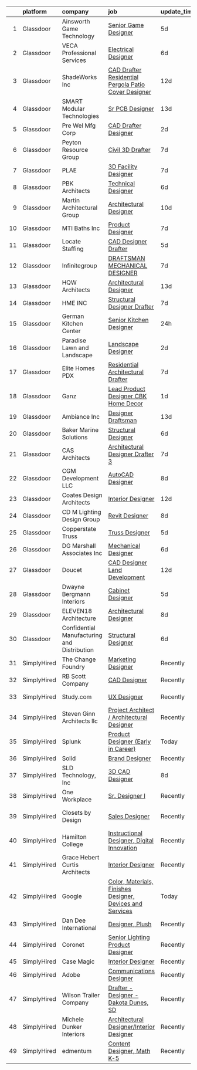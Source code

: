 

|    | platform    | company                                     | job                                                                                                                                                                                                                                                                                                                                                                                                                                                                                                                                                                                                                                                                                                                                                                                                                                                                                                                                                 | update_time   | location                   |
|---:|:------------|:--------------------------------------------|:----------------------------------------------------------------------------------------------------------------------------------------------------------------------------------------------------------------------------------------------------------------------------------------------------------------------------------------------------------------------------------------------------------------------------------------------------------------------------------------------------------------------------------------------------------------------------------------------------------------------------------------------------------------------------------------------------------------------------------------------------------------------------------------------------------------------------------------------------------------------------------------------------------------------------------------------------|:--------------|:---------------------------|
|  1 | Glassdoor   | Ainsworth Game Technology                   | [Senior Game Designer](https://www.glassdoor.com/partner/jobListing.htm?pos=107&ao=1110586&s=58&guid=0000018340001929b77b9a09b2da3a1e&src=GD_JOB_AD&t=SR&vt=w&ea=1&cs=1_03230e4e&cb=1663226092336&jobListingId=1008129978475&cpc=0AA81D6BA510F07A&jrtk=3-0-1gd0006aai15p801-1gd0006av2a6p000-ce8688049a24b367--6NYlbfkN0AhTaXticpO8D1EV9nGWUa2G9Nr_0uERllJkF2KKfHsNEis5Ab9BZaffRhGVzWfjHH28A_eg3UESAt6uFaM2lZ9rNYAbHK41CK3zjBjzlQ_7gbsXFMX6XvRYDgPvziauA19rLTzYB77yuR9L18BiVPlKihf4kKNaVOXGyC1Z1Tn0I3O2OvZiGsiP6zBPoDfmVF-bCge-NLlhJx0bYAslPccQCHwjUqNwQGV-R9XsPes_64kCeydE7RrIMTdxHa2Bvc2YDDHb0TuDDloOUyLp-6lsIQko5AlwQ-b4I6w9Ex_38DP_ksebhl3unECZG4NnZpvtyM7-hAonJ-1snZNG2Mow0axZXvTgnGYygw7PGiF012uRe7qAMPf9pO7Xt_WK-S0bxaUHmNUx4mMDd-CUjt1ROz76yzHGOs9RGaOzwtWpqyfzHEsiC3mCXhonMPFKW7lXwbW1JDZakKx--OhpI5OYw6NJXVJzHXGwVneHa1KgWwF-Ap7n07xdS1tZwvAn3eIEPnIOenWfw%3D%3D)                                                                         | 5d            | Las Vegas, NV              |
|  2 | Glassdoor   | VECA Professional Services                  | [Electrical Designer](https://www.glassdoor.com/partner/jobListing.htm?pos=115&ao=1110586&s=58&guid=0000018340001929b77b9a09b2da3a1e&src=GD_JOB_AD&t=SR&vt=w&ea=1&cs=1_f5fd4f20&cb=1663226092337&jobListingId=1008126589656&cpc=9499094F4E7F973B&jrtk=3-0-1gd0006aai15p801-1gd0006av2a6p000-e18154278f1db6bf--6NYlbfkN0CJPGC82ZccHEhPLWYRM9G1lsq7nk41kKOYKSNMG6KB-Bv0IOYhsXe5wvL1Cc2HwcYtcm0MmELBrB1yMbAncbq7uU92nmQPq1CVipqc2Uxj2ZhOWsVe2-nFaP7_BylxsvgabsTPRIOcdA_ZCdkK9i35R0UB1AYOt8qTAoWwAkPWXb5h_85S4eDIAFJthAnWk79Ok4NLMbA4l9WuFUHjiPBzXEiC1wURDRJGzdXkLvchGj3snlpRDgeosAUfQc0CDFfs0K7yD2DSxT5IBNYWlRnpRiReC7kpW5XT0SzPsEKHblEahsjNTAbzgtmOZTacTOsWDrG-vxRNhMgBI_o-Fvrp47Fqgvyo5nax1Clp3nDm-DPSVUQufr-9_eOfT9ZBU3wwUUTozZFsquXmXHCvs_2ipOAyW2hN9VYyum2BPAXFJ4i6mx63cecGQByT3W1DF1IIPnRiGSZ1j3fTE-2JLU92DftzLikLFx65vsEtHgboVx033MHkASXBE9btgNofBcLUGxbz-mrdCw_z6LN-IF-I)                                                                      | 6d            | Anacortes, WA              |
|  3 | Glassdoor   | ShadeWorks  Inc                             | [CAD Drafter   Residential Pergola   Patio Cover Designer](https://www.glassdoor.com/partner/jobListing.htm?pos=109&ao=1110586&s=58&guid=0000018340001929b77b9a09b2da3a1e&src=GD_JOB_AD&t=SR&vt=w&ea=1&cs=1_ead045a2&cb=1663226092336&jobListingId=1008114346829&cpc=6EF77A3B84E9996F&jrtk=3-0-1gd0006aai15p801-1gd0006av2a6p000-1860d0432a620d73--6NYlbfkN0CFJKPVJ2ocrDcAQikytP9LxyDnNpZ5xR7gKVSFprl26r2WVg9_kMqzCF8iN1kCYIYnpcfhJQYwF6fPICq-LYB7b6NE5uXnYyyAnfrvn4HDo9rXj1s_zkwB8JzclODcXI5GRDfHRD_mrzOHWlDnDy34RDvBe6mAq61IV1PfYJEkg7usizNkszKwxzithnlQNMjFACseUIuIJfB5yeI6HxsXyEvpmsnLppB-OTFxMR5PJmt3PTLn_vlpUQ-e7Ctc10WtfPKGSmDJ_dw8vx3-3emxhzX89JA8_T8E-7KxnmMNfWKqmDwmC5agDrYaXSeg3wdJjst8zZGqbX0roSnn5fIBO5LqYWnwRiOjHfm26Hl_APYae8OWQdXHm-hHFRVPaFqP84FNaleiOAz0dDU4JjiSwNOTdgLrziSH23v3Dnt6KGed3EoYK4JTeaYMeH8FpmnrOqf3vopHndmHBZAFsee7bZQ03Svib43GkmPZ8Cs1ns3QHj32YiGFJiEj6JEQdBtDHN1QClWfIsgdBb8abp3NmhEL8EJLUj66h4xWv4nlYUO8gKH280pJ) | 12d           | Boise, ID                  |
|  4 | Glassdoor   | SMART Modular Technologies                  | [Sr  PCB Designer](https://www.glassdoor.com/partner/jobListing.htm?pos=117&ao=1110586&s=58&guid=0000018340001929b77b9a09b2da3a1e&src=GD_JOB_AD&t=SR&vt=w&ea=1&cs=1_3fd2aa06&cb=1663226092337&jobListingId=1008111961381&cpc=A1E53952C47554AF&jrtk=3-0-1gd0006aai15p801-1gd0006av2a6p000-0efe3bb1c5a7e602--6NYlbfkN0DU0hQ68U9XysgD8xLAo8wvrLRGJ96luuL4c_FGLRiu5iiL_fUKYx4-7IUKzMKaXwUwWe0zG6N7Lo8SXMCNvCH1ik-RfwNChKb6QX-IP0QW2VTjcl_7jFet8UVQ-883jszAm5jwZ_KvlNXtm84aRmW97rXiAQtQtafDUKZXCL-A0PUraw-2MkPg21Se36Vhqa-yFeLVxv8buPMfQRGaqrPKeqPoT7X7lRBhe8V_I_UNG_Jhd_dfggJN55iyX6jngWwkIaxI4YCDF4aAEXlcy-keXgCC5R1i5sReqUp6PVN6BdBCsz_5hS2uReHp63q9t4QoP9hJQGl5zTKREDXcIBzZi2up_wQCNJ0EH6Xl8Q6YPnKU2hc3hF2HJOInNaPnH-zSD0ujNvurfdTcEQGa4cs8Up7JE1wTgkasFuvWW8fG-qCrsbHzGlQ55UufcDHBjOnEzlDBiBjDGTzLYE5ZBw0zk7UVO-UhF1i8Fu1wM9eGpPL8yV8v6fr0aa5wMzLKZ7aI3oLJA5RYGw%3D%3D)                                                                             | 13d           | Irvine, CA                 |
|  5 | Glassdoor   | Pre Wel Mfg   Corp                          | [CAD Drafter   Designer](https://www.glassdoor.com/partner/jobListing.htm?pos=104&ao=1110586&s=58&guid=0000018340001929b77b9a09b2da3a1e&src=GD_JOB_AD&t=SR&vt=w&ea=1&cs=1_5c715b03&cb=1663226092336&jobListingId=1008133479848&cpc=27DBD27427436EFA&jrtk=3-0-1gd0006aai15p801-1gd0006av2a6p000-c577bee8c3fd5943--6NYlbfkN0DqBLQZNPUdQigDZuXrIinyDLFoYEZxtKSO-x7jr0lSaz2EqCohlXLFrHP2-tcm-Wf9dauRiqY0eNEe8dHkbsCvSrAcaZAFkY5YqIYNo48imjE1BbBmjI5kTsxgygXupIUF1PTnfJ6ZZbDrAooUdUZk0umF7w3OHGDtBGdm2-P7SRDM3hXAOHMa_85FCONX42k0QurrEQZHPaNxqVW7JnS-whgW2zBNlAGf6hHpkWu0fHXYFdjNeS5fmZo_6V_cCAHSGSwvnXU6lYA8R0TZN_be81Ellsg_yRr0lCYNga1uK6Ur4fkxe7NLsq4SOEu6zF5mw_a-Ol-CkJc-9vHD-DDHLB6-vIbUljzttKNIbdtSPJIJJBhCw2bgDNiwbbupWx_EGO9Bc-bLx-YcgjRx6CyCweOav3Pj5JtW8prN2hkw75UWX1d3JRXobdF4cevOKnjNsu8rgsklqZkv6AoHPZzRzjpFc7xOIyyHXDvoULdndX2cZNKMPlBw1gOQcYzZRIPl4ukFTfLMYg%3D%3D)                                                                       | 2d            | Omaha, NE                  |
|  6 | Glassdoor   | Peyton Resource Group                       | [Civil 3D Drafter](https://www.glassdoor.com/partner/jobListing.htm?pos=130&ao=1110586&s=58&guid=0000018340001929b77b9a09b2da3a1e&src=GD_JOB_AD&t=SR&vt=w&ea=1&cs=1_c010b2ac&cb=1663226092338&jobListingId=1008123664223&cpc=DACC69BB79D5C7D6&jrtk=3-0-1gd0006aai15p801-1gd0006av2a6p000-335f6a7f62c0b35f--6NYlbfkN0Bo4KbSnSh4eta67PbB6JpF5pmBbCOKLAD9CVGGo2a-gu4MP5iKHFTd1I0RLG-WsJG1n_ILZmiCvz9-bjKiSa8q73N8bWeZ-l3Wl660FkZN-fKbo8b1yxALrOmpwc2crTR7xSeaQTzrdTdsuFENxahO8No42WeobKV129jIluDUb8ZmyllDLfNa9dJ-MtLKvD1U5uNP8oAaF8qnlBVoJ2q-pKI9t3jzelXQKEqElHKewQpVt7FwXlYP47-Gq6jTzqhuMDU_9iDP466ocrxCJoJYmIySYq58_Qifjado6H3TLB0omNh-UPZxK9LpnZhoujmncGEWGWSUlz_IegCmoZj3FdjK_RFgu0lRohQXtrJq5RmiEiYxsL7uX3YNRMot6BIA1l6PY53fxhHEHVpLIQPkSZ0q90inCwJSC5QaYYVmG_39YoYH7hV1uuzesYg2me6TJkH99eV7utqw3c9B297B3CAVnsAN1gEQCsy2f7OXLL7UM-JjTYxX8kFpMThCWL1j387E6RzFwQ%3D%3D)                                                                             | 7d            | Austin, TX                 |
|  7 | Glassdoor   | PLAE                                        | [3D Facility Designer](https://www.glassdoor.com/partner/jobListing.htm?pos=101&ao=1110586&s=58&guid=0000018340001929b77b9a09b2da3a1e&src=GD_JOB_AD&t=SR&vt=w&ea=1&cs=1_80b26d67&cb=1663226092335&jobListingId=1008123648345&cpc=10C7E726C7801768&jrtk=3-0-1gd0006aai15p801-1gd0006av2a6p000-87a94d884dd7a5bc--6NYlbfkN0DLWr0FuvwmpNY589ecXM0wpB-l41nBtAe9mv-PvJGiqcPB4azgtjIEBFafT6T0EvabKoboTkcB_P2LGfd4uuiKde5dWb8G5OGV3j5uSO410qC7Wx_5-srVbuZR3pqwPF_Bj47xIXwYAcoSnNHAZ49EIlX6RmRySbV6l9baNq4ITq2ARFi1S8gdzrdWna6oZZ04Chfzy6kp0RA-inByrgg1e9puo69Y7gHenTBJM3xZXUZgQnsw6bgHTkUoaBYIINY9S4lj1n0Ld-VnrjzBbJJ5AycQzomxyXu4Eyy-JmZrSeG13spOrVtaSj0M5T0qYYye3zisVbJau8_8lT8aym9vINDjtnreriv8cw8sicuRj1GsWRnP7xR3gCNWGRyQuFhThdDLGVQJsJATMQi-SSas58_vCc4YGTp3HzrV7i-y0xBt-WCkEeQKSPwT2aFkL-X0zBzDciwXn17WbgmZrtaZVFq7YxeDWL7OYH4qiWopBzkbMzk-xOBwvW-oofpDSDG1gK6SGtQlmg%3D%3D)                                                                         | 7d            | Canton, GA                 |
|  8 | Glassdoor   | PBK Architects                              | [Technical Designer](https://www.glassdoor.com/partner/jobListing.htm?pos=110&ao=1110586&s=58&guid=0000018340001929b77b9a09b2da3a1e&src=GD_JOB_AD&t=SR&vt=w&cs=1_97633268&cb=1663226092336&jobListingId=1008127107602&cpc=A01C6279D92D7ADF&jrtk=3-0-1gd0006aai15p801-1gd0006av2a6p000-d43535a1f59fab9b--6NYlbfkN0DoN2eq5BzKfoDMMf8HsCdDjgZQrWdmGJwZKUOuVLdJv1nvfNZMz9Pk-0uOuWNrfrr1vR1_6u5A-ebipbE7jdK8aKD9ZUC9WJVH9O_JaH1pPEs9DL95Vb1tjDOOZdeWAaoFXtonGS9-ISRPLo5SRjc07vG-IqybKSpSkMWqUMAWTzxBO81lmVexmPzgXX1lLRLMDJoUQuQkhCIdW0L2XIoRV48TkG-8vS7pGOw0qDiLcrqF1nQL8LWd2Zdu6lewIOy5QeyYpIDQBgriB0CywIuoyKpfkpDV3v3bhRNJJeVsmQbMjrk-0svjIu-2m-8DHv7DQJ1E8hvhrlhdIIb9r1V8z4xXN9c9ELGQcyziQkPvdQe6r4cvTpPXq6UyGYSVZbPZRDJR-jV5VTW2s14qdYHpbfQS_ot_AVaKrzMh9vnjC1lO7xz_xdCs-fOWQTdeV9TaGxOsfsBbqIX5Pr9rwLPwGQmCLRz_NIv7NELfn7qjdg%3D%3D)                                                                                                                | 6d            | Houston, TX                |
|  9 | Glassdoor   | Martin Architectural Group                  | [Architectural Designer](https://www.glassdoor.com/partner/jobListing.htm?pos=105&ao=1110586&s=58&guid=0000018340001929b77b9a09b2da3a1e&src=GD_JOB_AD&t=SR&vt=w&ea=1&cs=1_a15db616&cb=1663226092336&jobListingId=1008116340668&cpc=FEF0E392852DDC37&jrtk=3-0-1gd0006aai15p801-1gd0006av2a6p000-9c843fa012b9a00c--6NYlbfkN0CLMwMxZyKxUbhDMwXPXWPdxnMGt4DJYfU1ZTRtM1ze33njfRPD-hkTJpNgOTQHabaEFHf78woHgvzLjHi7N3G13lOs0zvjTVBd30JtEGY5VeBd-NxhZNmfdzeA9J12SohG-IKuwdwggTJNrnJX3rYramK39LfG-r0tlAcedqsdIHMmz1DIfHhI9yNUbGWVY8ZWorkhoD7CNMOxCkqvTIR7Tm-8LrKvsk1N3zdu6-k-mxznJ57glRcwQrWT4hh_YcPn-GigonSnryTpZq5slbAiDomxvj6BtGhY7RPnBokD47kPwsSDQpWi3n4CZ9b4oLWGbrDljc11eth6Gt9YwkCPSl6nQjcfwnXHDCw0k9D6mV2Mzz-DR-cSFmQJLB_lDcpbHdFl9KbUBkVN4G8gG9-79GIXhSKakGLjQkE1v7Jpw1HnwfYdWFuaTrFwNHrxa_S29DmtJd-ROi2WgcbGB_4CNnLQVk860ZM4aWzeZCBuychkCZYT7TAvLqVVkQSpKqxlwPJRMe8XXkH7bXr0aQG0)                                                                   | 10d           | Baltimore, MD              |
| 10 | Glassdoor   | MTI Baths  Inc                              | [Product Designer](https://www.glassdoor.com/partner/jobListing.htm?pos=118&ao=1110586&s=58&guid=0000018340001929b77b9a09b2da3a1e&src=GD_JOB_AD&t=SR&vt=w&ea=1&cs=1_316a7aa2&cb=1663226092337&jobListingId=1008123493897&cpc=DC33A36C1EF058AA&jrtk=3-0-1gd0006aai15p801-1gd0006av2a6p000-1d6a53f7ee273d5e--6NYlbfkN0CdcVd3SDA1nO7RkKTAACmPV4xEt72Vls8LI2dqcgyOeGZcvvy7uzBITl2Db3zjI_IlTTMxOh892dyMbxEb17jFaTUBIvCNTimyFJN1cz7k80ZyoVGBElu98B4gmu6DslEs50pP4_i9agCk8gQgulwWcOwB69f04S9wQXlB13ezUP0LW4vn59mGlyX89sJjZcErvCPx9itY3qqjQBl7MzMNOFDD4fnniDS2bYtNCUQBAMgVx-CE6P5rnedQc35KQDN1Uu976qVrzKWPkT3guyoC6XOZIn1bWHQDl_7dGUJ3iFgaZWr8ouhfVk-4wrew84DJRSjdWUbMESB2gwQb5Tn7PgoNEk6zuBCSDp4XzxN30-NcH9LSwn97MCxePSqAlP-s3UwCcW1PmcVmg_InRPgAwU3jjPFWjJE1oCE2bVKCyzLAsJK1qwfHlhwp9QaaEqi0fv9wlM5k5XMCIp0OKiyiI8iFbMwM5BlZBjSbMeg-T5jF3cmxx2nJ7QGoy0s7PoRbtk3bh3YbqjCkXPHMKS3Q)                                                                         | 7d            | Lawrenceville, GA          |
| 11 | Glassdoor   | Locate Staffing                             | [CAD Designer Drafter](https://www.glassdoor.com/partner/jobListing.htm?pos=114&ao=1110586&s=58&guid=0000018340001929b77b9a09b2da3a1e&src=GD_JOB_AD&t=SR&vt=w&ea=1&cs=1_358afb00&cb=1663226092337&jobListingId=1008129143089&cpc=6EDA7CBFBA0CD841&jrtk=3-0-1gd0006aai15p801-1gd0006av2a6p000-f511c56ac88bffbd--6NYlbfkN0C7InjtiqguTfAg3fxmwZx1CzU9_DjbEnKT-N6hhU1d2FSnGTXjU7Xa5mc8Qw_N4ACjW0ry5UragT545r1D03gM34Iqoe2F9UI0JyEG48aUsIA6ZflZEyKVzWKdLkPAzr73Fvbg45ZnPsn8VlYjavotXDbB3bAX4PA12o9d0ZJGmKp6PDd1PF-fKnOi6YK7Q9IGF6lB0LN-539OSfHvmAnK3xTsKNh1PQ_LDRsqdgcbE5Vnv2HZ9J46eaFFLEiIMvszK5yaJuKxRsWt8oklOCmKaD6xzzd4Pb7XLad1eicmEmMGdgvD0s_fAKASAWmQAIU2pJCTJIMFlxfEIOLu8LdqSAa88foaLrnOhqzHv7YimHxqdrjS0S7_v_Wr7828Q38FAJVzyVOIlaBX3qcOUK4vmx9aDk0tK4n36tp7-0qfkJwMTu5t8pfRBchuN50O0q4OdCCijOT8tQQ8mASNnTUu931a5iuKXmlXmzb-Xny-4X7BrvYDHBMx9I_MdsA6y_5Y1obcXYgnnw%3D%3D)                                                                         | 5d            | Oshkosh, WI                |
| 12 | Glassdoor   | Infinitegroup                               | [DRAFTSMAN MECHANICAL DESIGNER](https://www.glassdoor.com/partner/jobListing.htm?pos=120&ao=1110586&s=58&guid=0000018340001929b77b9a09b2da3a1e&src=GD_JOB_AD&t=SR&vt=w&ea=1&cs=1_fd5d9837&cb=1663226092337&jobListingId=1008123560049&cpc=DC33A36C1EF058AA&jrtk=3-0-1gd0006aai15p801-1gd0006av2a6p000-6d9795e7e4d21c4c--6NYlbfkN0BKgzQyzTF1Q9mOsR1amaS-juVGLjHt5Cdom-gEF9y-xf5pWHmxrPs50LoCqGABqoYUuUvVI_thUJU9DxgKjnS8wLqmpCeSk_gfPWL_XW5YnAPjfj-N1UdRkNLmblr1qzi_UisnKX4_OiUnVfbwKjelroSBsHyfEafL5VbFZq1SGU6wl03lOJJFhZWPT-ImKR-UxtEv6sy5-Ofjgy8cGXdbgmSHxThJFF2x8rcBPcmYn43YcPoW42DT6GpvRmF1JAXpzuDji6spFV5o2zzrDzKGpDF6duCz1xjVf2v3p508j0zG1opS1JrbT_tZ-K9l5nj24EcAWP9DKj-iMU6ajBdoY1zgUxiAWreH0WeVffVlCTblFoIOHxgMBqF4O0RyBJg7czMuSXu1VCsyTwU8ajwYVdQLdcXLe1NYdh8zF9G2mhLHRz5rLuuQa1fj1ef7H8tX209a8MqnIaX2TNSUzBGfzXdWZEveOunn3Rz3I5H9GzCGjxBGKvYyZ6WSYkg4j8GGk4Zoby6tdy-IYa3OFFSl)                                                            | 7d            | Quakertown, PA             |
| 13 | Glassdoor   | HQW Architects                              | [Architectural Designer](https://www.glassdoor.com/partner/jobListing.htm?pos=123&ao=1110586&s=58&guid=0000018340001929b77b9a09b2da3a1e&src=GD_JOB_AD&t=SR&vt=w&ea=1&cs=1_38505032&cb=1663226092338&jobListingId=1008111310387&cpc=C8DA9B4467A3FF0B&jrtk=3-0-1gd0006aai15p801-1gd0006av2a6p000-40f1ddc4dcfb1b2a--6NYlbfkN0APToHrk7ILONyRglvlT3LJMO76dZGJsKlG8WQjsY8CqzJJDeCOMXQiajI6s8XmlztNGBpOUzZZ_K7UK9q7PVhK-C221Gkkawim4XqDV34uVD8vibJkcAjNQKkx4DZvwEU9rA1EPnyPBdTmT252LflkP5NHHPPXfunOOTvGCEIVnLzcHsWYmXPz4xnDIVIVepgatT2gNfu_osIdaNeo6vInqsEHYfkc7aan-YS0cyaRanLsJN84KAdLqWrZLj2r-UL0VG2VlMrkRiLGw3HB9FMeuq3H9rKlEPxbvLtqloJxR8naMn86131D1yU4kYHy4DP8neEAwjJqa_KKvsod9_y2pqkyirXNroLWoBPALN5m-BN6PgwIoXRYdTXw9juUqBcWTnXsQeAkUykwFch91VxWeIZ0aBrk5lFt4pdxlD19XPDCcodfTlHC_lXDGHbqpgf3wwhR54SeTY2vpYzzOnFHwXaiB-zM9Wz3mCi80P01z3xv7SaT1HkFuhTYru7Ie8NHyYPKYC12eQ%3D%3D)                                                                       | 13d           | Sparta, NJ                 |
| 14 | Glassdoor   | HME  INC                                    | [Structural Designer Drafter](https://www.glassdoor.com/partner/jobListing.htm?pos=112&ao=1110586&s=58&guid=0000018340001929b77b9a09b2da3a1e&src=GD_JOB_AD&t=SR&vt=w&ea=1&cs=1_fb53feae&cb=1663226092337&jobListingId=1008123119816&cpc=CFA39641A7A04FFE&jrtk=3-0-1gd0006aai15p801-1gd0006av2a6p000-6c9cc15259b99b15--6NYlbfkN0BBGG9LMNqL16EzDx9S3nKk4b6IwprgSJginr0DZD_oW_fGju1lNZoRtF2rxz9Jz03qgjYiOB3AHAFPTKR0HGr2CBSgAWfe9z05IZ72Aps5-rT2artlI-TUo1JDOStPTCPOxfotXYiq0Xx0cjr8qh9roADt3K2EbeI241JvoxsSczDKJMIh2EgOGR9NQLd8YclwAhOeWP26KpX0MpMl4dKpi2YKYyv35IaPVqB5t9sBBCKa7alU6Gwzl__ks6L0CK_uFkweTeg9QgAFFNtX2XGGzRzv0mZjG4vJXUmn5CNNbo1Vy-IeaWgKV6bmAig3565jg3wjwWkh7MDwyt3jeylJ7ph1AR44bPm5rlmvlkxtOaiC0XGfFjNuzaKRggL6l-JtXSySeHoS7b-Ga4yggBkxp7bsEhPRVmlc94qnMtXoAjqk5Qka4WonxBvzZNt-CRoQFROp4oLLrNJiRAXDCnVwGPpIHmrbRbYSzd-b-aXww62Jm4WI-9lCZfCRnQzRHLaZ5fdG0P262Ut0neyAbc0-)                                                              | 7d            | Kansas City, MO            |
| 15 | Glassdoor   | German Kitchen Center                       | [Senior Kitchen Designer](https://www.glassdoor.com/partner/jobListing.htm?pos=122&ao=1110586&s=58&guid=0000018340001929b77b9a09b2da3a1e&src=GD_JOB_AD&t=SR&vt=w&ea=1&cs=1_38e745ac&cb=1663226092338&jobListingId=1008139619847&cpc=29227D1F08970599&jrtk=3-0-1gd0006aai15p801-1gd0006av2a6p000-81052bb6cdf467a3--6NYlbfkN0BD2xKM2ut8POQs4yV_Gfc9r57kJqNM2byQIyWWECZUT8z9iBsMFvkDmvkGTEA9gqdbTgTLvdAkRtQxCRZ0NvRQum-XZJQ1jPQ-cWXAIcuYvGahtRPnGW7cLDl3cvvz6y37zlyG1jbDDFVr7K7fmC-Z2oUQTBAzJFQ3KdPARVkqDd69QQZvMFKA8sJqjNFITK4pMxxBEmA7B3PBi4ES44GIdQIAjnRe0aExDyApLN5qIfTJgoDMgo7vLfIGklBVck-fYh9IA8uW85U2ffx1lcfDatuS3Wb1LaNiGb10oDFyjBSRsHurNSDXuumXVwOvn5DI1GAArx_mjmoFug-7MBd7S4n5sQYX-48bcBLNkLx2sRQWS_RN82TRUKgH2ropTpYycoYsdquxs0nPo2ZyfmaeT05LFHk68BpXDJQ1d4arw2KX8fzsUCnJJUZRZ2lykDKJvuY3aCFsWvCSisvygGH2fx46H5UfdIg8wZvTJ7avby_6E3I-MeR5xBm98WxgD81adlREkUJ1X_w4RYHUNM_G)                                                                  | 24h           | Seattle, WA                |
| 16 | Glassdoor   | Paradise Lawn and Landscape                 | [Landscape Designer](https://www.glassdoor.com/partner/jobListing.htm?pos=119&ao=1110586&s=58&guid=0000018340001929b77b9a09b2da3a1e&src=GD_JOB_AD&t=SR&vt=w&ea=1&cs=1_d279fa84&cb=1663226092337&jobListingId=1008133891797&cpc=6BB15D09F0D6212B&jrtk=3-0-1gd0006aai15p801-1gd0006av2a6p000-6f131cee4adeb9e2--6NYlbfkN0DeyJ4CP5CzwT7broxeUwKBt3co1QwKwWitRQqJu2WRZ7VTCBHWaFrMKtR_Gsp7veGyeRkNqiGqjxsLd80UNX176ruLe6Jm2RAIJECwX-WOaQXWDcVLqIWlBKqlZux9JOXoFZHF-0qYg7Zgsy04LTZ-Unp4dnxpNibsrHGG7ZRhDvLcIpGF3tTEJSG4ZFiio8dh7ubjAcRbCiWTv6ih_rA1MRIBDdYKZAsGt0FNWm5959DBgyyN7LOx0KSndgy_Ixm_jJiWqyAp5D94NUd5BpJskK6UAoWBZzsUZJe0XqBAt_PgueWPcH9Iby8Hdiq5A9sG2IAkWvBixt2uMsJbq6hWSLZrFBKS-aaZTHO-aORs48AJEhCObEqeU-c3DW7CKX4dVF3e6qthKr-6X1UlMlDQw1tM0x8c53KSdX53HLqOWBK5DBH42jId1nDLKP0NQBDa_0nFfLROLwFAc9fntwYsMjgmYjZWuvEoksZVXrF0oDmWCBiSSsDruQQnyfXn83uv4mC8fZRe2TllEEqPLInF)                                                                       | 2d            | Wilmington, NC             |
| 17 | Glassdoor   | Elite Homes PDX                             | [Residential Architectural Drafter](https://www.glassdoor.com/partner/jobListing.htm?pos=128&ao=1110586&s=58&guid=0000018340001929b77b9a09b2da3a1e&src=GD_JOB_AD&t=SR&vt=w&ea=1&cs=1_540226fa&cb=1663226092338&jobListingId=1008123392800&cpc=A9D62FF4D9373246&jrtk=3-0-1gd0006aai15p801-1gd0006av2a6p000-d594135329c20575--6NYlbfkN0BXk4sacbThpmT999OdP7YwFsWk8FIyDL0JUYDTfAzVuE1fBBswXrZ_pfATzX68DbZqyZ75dr7Va4YuAuQqwgGoXyKuFEEPAUeJyLEpyBbugdd7MLoB-PbUY5Mo1n5IJg-OcG35RM1FsPeJX_e6O2ibuECj7e03FgqVvwzQM5TKaLePJpf86C3ZP0TY5l_lgPDZLIQ3QkQY3L-DyoKayLb6EaCOeUC1zHqKaDm8_qU1WFTiu6rQbUCQ4RlafZxERhDOoDcijeJCSqtZsjwWNg3DRx0swdm7ZgWKdk3du7HIXylkC2chpVwIHWvr-dpECxi8_bhEMFffP3zXrmdB8dap3K2LCJICUSS1NqJlVi12vzK_m3CWLEKTuct9kYJdBdVPfg4KLdCuKRsF3juQ4sW6x9NSiOKUPnqWXX6C1asp_Er81LmbOzBN_dhjxxrviWtCI09nBRxWq8CiBnInUxjBVX9G417agyRmfw714s4Upz5KSJ33zwET5ounVkg4DfrBk0q00rZg3VtKQUDgM7Pv10h3cThCKIs%3D)                                          | 7d            | Lake Oswego, OR            |
| 18 | Glassdoor   | Ganz                                        | [Lead Product Designer   CBK Home Decor](https://www.glassdoor.com/partner/jobListing.htm?pos=129&ao=1110586&s=58&guid=0000018340001929b77b9a09b2da3a1e&src=GD_JOB_AD&t=SR&vt=w&ea=1&cs=1_30be255e&cb=1663226092338&jobListingId=1008137260930&cpc=01A6D5196E04CE23&jrtk=3-0-1gd0006aai15p801-1gd0006av2a6p000-9db1b7488f90c383--6NYlbfkN0CvahHJL5dpwIe5nlYo2UZJB8CTXAEl9vJAxrd3EfdRQbHmtT7BfIW-1MO86d81eZJjtrs0MLT13Gb_AxzvwIIQr1vQ5nTdV6WeyQCs55zf_l8I_bATY1yTyn2cqezVc_gywzTjvP0GI2esSvHJ9I_qCs5GfDEr9f8uYLOYfjGO6KRzcluoFeuh0kEx3cjPbAdgejgCPJZd0kSJe8FbYOl39NYzcqM50xy35xTQAeVPGBI4r3bT12ImIHma6BMDUa2kB2vsUPbXLp9V1AnSghPH9rvY9_OZvEVBd3vcYIQRD3vKS-I99J5i8HU36GPtUBu9rCy6qPbHH4SDNeDQll5NNUVn-QmewmUN0OfXUis03GBD-9y3akhFzutqiYTk2WcCplHOoeb2DolKm_8k5TdIwjx8QDARFfMJRPwfIVGECYphYHcw1V0diOAGwjTPFVo48UbRleJ6o1JX-HlCsnB_52g9z0TGKGuySyL3iXjVK5SySsywGyK6W61gIxg-Wv2rbOvhzFtxQWU77BJIEkVA)                                                   | 1d            | Cannon Falls, MN           |
| 19 | Glassdoor   | Ambiance Inc                                | [Designer Draftsman](https://www.glassdoor.com/partner/jobListing.htm?pos=108&ao=1110586&s=58&guid=0000018340001929b77b9a09b2da3a1e&src=GD_JOB_AD&t=SR&vt=w&ea=1&cs=1_b3f026ec&cb=1663226092336&jobListingId=1008111401853&cpc=BEE016E6EB7247FA&jrtk=3-0-1gd0006aai15p801-1gd0006av2a6p000-302c9d31d07763a1--6NYlbfkN0D788tVLZnHYB2JKTLmCXo4PydfvtZKcdbYx6lxKaz3ItHoPq3a-80Q2ew36x2ZnkSij_Tq-inw-dJuOl8wVbVq0lgxwBfZIytK9ayDlLcjq2p7H7e3dh4rxJVLImn_aquQ9M15dUNlJbq0YLMpkaToOAIexcbx67fCQslxmNuxOcVGwDvMHyTE3MZfiUhKdUECUctmXPmHvjd0D-Fl591cMwtmHqsKwEaMWJ2pvkdzmNBtnRIFhDs5ySjejKf8cLFiMgqCxOSdj7hKwS-JJxqw6WYwKUxnlUhNbijAg334DNC28nie-C_qaybxPCJIF2eUleARLKkA_RXWxy3-abKprA_l6vdcBLLRW-2lFGK-OZ3rqTDcfyGZOuNQbwS2gdlbWGZ-eq_cn2-NsmYj4BoYiOOu6vqoLr0O0bJn-lq7VG-4WYdKttqtoD_UVo4tRGaPDwp5cQpK3AIWupU8sRFKzjZCPgLCULjO19Gq4Q0X5YXt8OESxyEj6QF6lhrEk-ExZiSxBWld5Q%3D%3D)                                                                           | 13d           | Bozeman, MT                |
| 20 | Glassdoor   | Baker Marine Solutions                      | [Structural Designer](https://www.glassdoor.com/partner/jobListing.htm?pos=111&ao=1110586&s=58&guid=0000018340001929b77b9a09b2da3a1e&src=GD_JOB_AD&t=SR&vt=w&ea=1&cs=1_b4aef050&cb=1663226092337&jobListingId=1008126398953&cpc=1857627F2883B1A5&jrtk=3-0-1gd0006aai15p801-1gd0006av2a6p000-b09e41e9aae13f76--6NYlbfkN0BYQs8UpCNRHiHxFjTsnTsWKVft26quIpW9YIT5cfcs8kdLdy8xgLo2gnMufkB9nNihIzZt45m9P6ZZaKAv6fPUYm66-r_QPpejVgdP-kRo1c5ym3KZEc6QIovlKFoX1_c0C4XESUrBfhhL6xlb5ucXjyR2egoQsh1xaWBiUq2hasHhiATYIvFYfKSjTTdB_43X241G39g4cH3c8Ba5YZAuOOha-vO8354LfbxFpX8k4ANi0d0yNc8IjjAMCh75mcergDV7N_Tpq01j9ISXB7ps3Ju6ie-9p7GygKOt3RKd0bpPGsg072oEJcyJwvSSFCBSAjurkg3g2dyKXOAmAss7bjmaozFVNKBXQBeFN1AxcEfesDrWL4x2KgwLxc7-A-g5PyN_zdztX-9SY6wN_8XeqsAbBK0W9S8Chn9J5wh3uxb_SiwAnNtyWoQcy5wWvSmdFinibUq4BTz9lD1OUPYb3_G0qNRPrZLVGW2RvdQkHDGWJHD7n8lJF1g_OgdEiBGC8u1AsUPnCg%3D%3D)                                                                          | 6d            | Covington, LA              |
| 21 | Glassdoor   | CAS Architects                              | [Architectural Designer Drafter 3](https://www.glassdoor.com/partner/jobListing.htm?pos=124&ao=1110586&s=58&guid=0000018340001929b77b9a09b2da3a1e&src=GD_JOB_AD&t=SR&vt=w&ea=1&cs=1_7423107b&cb=1663226092338&jobListingId=1008124257197&cpc=621637BC199AA609&jrtk=3-0-1gd0006aai15p801-1gd0006av2a6p000-d70e0431e39adf92--6NYlbfkN0CO3DEfAY9A68AIVwcxeRGvQUfeLcLgbZIyCfLEHxv2SQ-qyNDQbjO6oMDl5HKnwF6YYrDcZn4w53_95nI0si7HsnH-Gq0gg1YAge9IKc0LrDIMngNRunpzCeFc1yH0CTvIt4ierxytT_WL6ZnxwWXWFygepXqzeCBvu9laFxPjZ5lppTOZv0jysaCeXR8lKrB4LUkaOK9Vxx4YLFvceljCnXB08CWFehcwx0bWucy8PzErXZSPzDOE-sBstQe_O45DzS96jhg0pd-6FxOyxi00rmB1B_1S-YU_t5KgriDYQLEMVuJhE7x7Sp1_pvfLKEMhJTsJ3MD_EQoyHTkhAU5rpBCLefNDrFSi6FoQj-fGV8B9De2A52d9hEizZ_87eszmYQaUfY0BZgESlONHjqt5lLQ3jq29mkuJkfRhf9Nu6BsUH47BmVW2td4WqoCQhfvmz4ejA5fApTDC-XKBqrAkhY4LYjApwXdy44eoPxbgfrib87I4rQQtoWpqj6gHUQVGC9psnwcsgPQrsqVcFEll)                                                         | 7d            | Mountain View, CA          |
| 22 | Glassdoor   | CGM Development  LLC                        | [AutoCAD Designer](https://www.glassdoor.com/partner/jobListing.htm?pos=121&ao=1110586&s=58&guid=0000018340001929b77b9a09b2da3a1e&src=GD_JOB_AD&t=SR&vt=w&ea=1&cs=1_a5312923&cb=1663226092338&jobListingId=1008121304116&cpc=46D02D9FC3E5D9C6&jrtk=3-0-1gd0006aai15p801-1gd0006av2a6p000-03be66f9c1c43948--6NYlbfkN0D5EoDI19pzLD_ZoAvoqM1-O9qeTV9KvYbDAr1-bMzVcUrRYlcR_7EvM1rjirvi2y_siAzx21CWBceg2IcXHYIRf_e1_qsmackr7d4Y9k1vuuDMjjwUQwHiFZioSLHaZMnxpZ6viLQWjiqcvlrQlE1urO3oYgPvkq7Zov0LSGOHiyrjTSzEwIYb1ZPDPeBQhoG5Sr5lYoNpQDf0YpBss-VWs46LuraKggzL6JVxE4drmxib_lplqR9Be1Lj4sRYt_JI0LZPPSvY9P9epN41nZpA0F_5imYbJWj4PTEByFSU2WmtRxjmj2Wx1IMsh3uXg9e-3qwBmpNv05rSKqmPZQOEDpPYg1ZCi__ioyUhDkSFuSdcMD1yDEa7DL-vga_rSLC24gqf2f_5Jq25pUYCWOCx-AaqqTKdxafWEE02k7czKTNv2-S6G-MJ3X5786qKAsiw70WQ-l__SIE4YBtuHve2SkLrz6O_i172DS3lHu2rUZGwMjR8qIHYfZucvtzXkRs%3D)                                                                                           | 8d            | Irvine, CA                 |
| 23 | Glassdoor   | Coates Design Architects                    | [Interior Designer](https://www.glassdoor.com/partner/jobListing.htm?pos=126&ao=1110586&s=58&guid=0000018340001929b77b9a09b2da3a1e&src=GD_JOB_AD&t=SR&vt=w&ea=1&cs=1_22e09b0a&cb=1663226092338&jobListingId=1008114411353&cpc=B5F47E75FE7E2B35&jrtk=3-0-1gd0006aai15p801-1gd0006av2a6p000-b5052bad2b837db2--6NYlbfkN0BBGG9LMNqL16EzDx9S3nKk4b6IwprgSJginr0DZD_oW_fGju1lNZoRQnKbqrbI9xMUrTy6DPOPY5Qp3Dv37NyQnzJMVDmy3WOrAe5bFcEG9BpBI0Hs0IZrLoN3b6zM6iEJ5q39xfzffRetW9A4ptBYAtQ5Uy1wEb0BHIpOUPasAT1whY4MsW8ApEca-Gx8QAUCm7sC347ICJYNSkOLhHaf0FTr4l3P5NmuA_tfQw0HDNWB4_SqF0dC6EskdjH99HiVADs0wONvikwSuJF45h_QaImohj0jyirLub8HS6MJ4N8XXoaC7FuS2TdG6PZqh3-RxhhIoxxwTJ0S8_CRP20paV9TDqE6AHdEVxYgTF6cgQhyx_ytEiB6usSKu4ilF4wbq-V-dW2qUUuQUJrbwdZzzoq_z99ogHzMu-lMbeb1q_nJcrQSh251nAf09ju-hhSdE0W7IFHaRmoLfzh8knXtkhJcS-4x7W19LOnPVxMEr1K9CA9qRBG6nVfma-k31IkeCGNrCqh5hg%3D%3D)                                                                            | 12d           | Bainbridge Island, WA      |
| 24 | Glassdoor   | CD M Lighting Design Group                  | [Revit Designer](https://www.glassdoor.com/partner/jobListing.htm?pos=125&ao=1110586&s=58&guid=0000018340001929b77b9a09b2da3a1e&src=GD_JOB_AD&t=SR&vt=w&ea=1&cs=1_1f70437f&cb=1663226092338&jobListingId=1008121833679&cpc=9395540B6D99D707&jrtk=3-0-1gd0006aai15p801-1gd0006av2a6p000-9a1c5dc8845590a9--6NYlbfkN0CT_GLsmqh-_GBn9ea3ySD5n3VFkUJykgnS5rXxViwBG1d2MRAHsSWynGr23Do_SzPXKj7HtTQ_Kc46J_HGq1asDbDIGgHPbbphisJQky9aEJEkctnGrPu6TSj_M1J19yCHwOVpNOPKLHl9eASFkTmEbyoz-PD3E2evXD7C9ybSn4iRV9xdI3IMOsVS93pbLyXKu7GDxqXGC2DU-1sIe9R88egd3Hz-26_96G2PB2ZFZ9l0psgA34AUdHjruL5ZUBkoxr1z_srf5lbhpQcGD8ouD6m9x1rmlTq74A737BTLFgLsSpfwuJjg-ktIWCLrp0kAe6eBocJbYg155Zh2OlexQrjbcokxUE8b5gRnVCQC4YPrUb7jhU5I20VR18fKEplseuX1hBWMyZ-pl7SQTpWlSW89v5-4RhJQMXleLkVjDYEyJE7Z3RZhSxhpn5Y0VbgP0NsJiHW3bV2Tu9vikeahRIFfdNPyuwCa_o_37tu59kEGe3xxSI7MT5czeJZyt9E%3D)                                                                                             | 8d            | Atlanta, GA                |
| 25 | Glassdoor   | Copperstate Truss                           | [Truss Designer](https://www.glassdoor.com/partner/jobListing.htm?pos=103&ao=1110586&s=58&guid=0000018340001929b77b9a09b2da3a1e&src=GD_JOB_AD&t=SR&vt=w&ea=1&cs=1_506c3ae9&cb=1663226092336&jobListingId=1008129146145&cpc=0601BB64452E4AD7&jrtk=3-0-1gd0006aai15p801-1gd0006av2a6p000-3d183f7867e2b672--6NYlbfkN0C2SVAOpOeIWQkPp9EeCSLxTLheLRty2uanDx8E9nXZ3uUHHMNExd-X8FirXTFCqdmROMcowHdRTaZBWy2osWAkcdOEzuG1qHTru3po9rYoQkT-x1dH6sPNGT4JkE67CkwahKzT_etgK5gTMRNMQvRXqEmxej9rViVppOO07cZeQHkobcjkItnQ2wjJSMZdQlgFPwbxELYZR5PBadDkjwLG0aje7r86hieTJWl-o2i-mtc9TpyQ1FJeAUDkjRnnveWWeekie3Ani-kr1O2e-hRsh7-ChSBJ3Ul-XgOX8_Nq2etRM6Lkp4_SuiMzHSmIg33qBIaOK4BA54f7eqN0Mwl3LnKe_YnxN7e3QhCMaJZ_R9cSl7ipIeovmv12uum-nDJoveg2iTZa5EaaQElhkqDpctuHNijK2mlgu5kNDrqJ02IPgiQeBfLNlVKfF2iXrzFslAD67SNqReYtIS24O9KPhKutFcl74DGCS0aAWqmyBe4MIahhRbDRyR4VUhMMbZvbZ3CqGvboJomPU8zgHLmI)                                                                           | 5d            | Buckeye, AZ                |
| 26 | Glassdoor   | DG Marshall Associates  Inc                 | [Mechanical Designer](https://www.glassdoor.com/partner/jobListing.htm?pos=106&ao=1110586&s=58&guid=0000018340001929b77b9a09b2da3a1e&src=GD_JOB_AD&t=SR&vt=w&ea=1&cs=1_28d5a521&cb=1663226092336&jobListingId=1008125947318&cpc=A23E290BC78C8155&jrtk=3-0-1gd0006aai15p801-1gd0006av2a6p000-9b36c69e1184ae5b--6NYlbfkN0AO-lx13pzomzdSppJUWL3QXsQT8oyFk4U4LWH8QC50Ctogpds75WzdmDfOoX79aB8BjiCohyFH8ZCuZLAKIMX2ZCJ1CIvx1FsPYVc3TRbb24cdnsXdxY3n_gWbA7_5aTozHV9HkLJQjdP9fU_88rksymHL6gUYevV6Rlr5d1uq347ip6Y5gp6zHr2MteEwefP6vQjBlHcnlKxX_0Ay_dWSe1LAJFzPSpSSh4hh94Piy8oqmPmdats3eWuPs4_eBBS4b_9q-sLiGE6LUo8S8CAlTY1llQq6Q2y6mlZO8CunwRN6NyqTp19bGAyN2DI5aaFWbNfTjEOBIqKXj9ll3bB-5OlF7UQUckFSI6R8zsie_rRPzZ_I06CZuV2eaqz62Fci1_B-i5bmDQfOIa5Ctwvw5vQU0x2Qk7UVwkM9PgJNBcOnW0D7ahax6Q90PLe4_kBzYh2M7g0X8V31EW_rR4kdPhmKzeLlrP6XEzCpa9RWWF4AOQ3Qisi_rhqbtTGqj6l0LBAisXcDKg%3D%3D)                                                                          | 6d            | Charlton, MA               |
| 27 | Glassdoor   | Doucet                                      | [CAD Designer   Land Development](https://www.glassdoor.com/partner/jobListing.htm?pos=116&ao=1110586&s=58&guid=0000018340001929b77b9a09b2da3a1e&src=GD_JOB_AD&t=SR&vt=w&ea=1&cs=1_9146938b&cb=1663226092337&jobListingId=1008114094258&cpc=1899023E9966B094&jrtk=3-0-1gd0006aai15p801-1gd0006av2a6p000-c398e0b231e5f4d0--6NYlbfkN0BxkLIcfe0oqaYINownie861a0BJtkzmJW-WyGv8J0JYOtHV1ep8m0iBvHlD-tW-8Kh3JRn5ubie19QAJJXMsvbJFgH3K2OqB4eH5zlepJ6Ma-ZT-lvV2fAa6jvszGVQqoX3JH48jZMPxs2V82w2ZJjz2JdfT3IWM_L3PRQI1RuXWRTT_hZ99oOCwdoQd6gkzhw0WzeJapAZH7Ls0jX-BX5A7zakzdlePQI8EBaXhA8anaO6nZfxtb28T6byWgfBiwKWFS085_xk9WbS7XHWTJqFd0ZCtisoZ1uWEO-NpsQdSYIplS5q_9LRj6KQfAKZxhSRmEPrB1BnKkhzuda5dIOADAYWD8OlyAFRn-Q2cUC-CBE1O05PCcJ7C8QAM-NQdD18RmgxWMKp0dBqT4ohlsjdnfyDCCE4tFQ28W-1xSiUIhB58PXxNwh1vbfsWlbgoIMyZyZ0fT-Qh2DeZ10RxOx7rD2q-bUGwWIy6wYyy6ZDTEoo-nlBo58S1tHq_HzulolQm-gOv_mCzZHg_ZqWEWV)                                                          | 12d           | Austin, TX                 |
| 28 | Glassdoor   | Dwayne Bergmann Interiors                   | [Cabinet Designer](https://www.glassdoor.com/partner/jobListing.htm?pos=113&ao=1110586&s=58&guid=0000018340001929b77b9a09b2da3a1e&src=GD_JOB_AD&t=SR&vt=w&ea=1&cs=1_5c10409a&cb=1663226092337&jobListingId=1008129031364&cpc=DC33A36C1EF058AA&jrtk=3-0-1gd0006aai15p801-1gd0006av2a6p000-2d3001db73fb8b00--6NYlbfkN0D4nuovUOU2dPryPr7-xanE7ZFWASvaSyNm3BqXIbrO0veWb3TKo1IPLDMFoT7BkTnkzHcOJT7zdPIH1GKVV2Kwwrv_N8SczyQWi8IQwDPoSsOrZUyS9xW9jK0qmU-lfxaUbjjKLC98PjY9KKzbAlXaR7Kdj_CtnLqyVvaEJswodHs2zNHpdhYw48ORHIPfDlt7CgOsc71gM4KOuXHKG0_FUkYJEZVoUT8T6LvuL0pW9iANrS7satT4Py4qD3SYqp_qoMtGRy8erqf9HDjRk5LnmYaHXe4cVUeR6qOSDqZQRUCoOFAWw_n8RdrJ2imtWayCdRXEcgmwsFsFqkjZ_2P_VqEwQbdc4A1zCi7YjPxutRcJFtDsaoaAkGj7ToAkDJnboRy_wKtw8EJnjahPNYJwSlF7RC5a2IWi7uRcUKcHIiykr_hlfo5AGUgnEMcybuYQkT1TvX70FqCoeKmApt3T2_msfu1FiVlzV1YXx2ozDH5LMq_gnhQRuiFu9eP5ciw%3D)                                                                                           | 5d            | Fort Myers, FL             |
| 29 | Glassdoor   | ELEVEN18 Architecture                       | [Architectural Designer](https://www.glassdoor.com/partner/jobListing.htm?pos=127&ao=1110586&s=58&guid=0000018340001929b77b9a09b2da3a1e&src=GD_JOB_AD&t=SR&vt=w&ea=1&cs=1_9737aaef&cb=1663226092338&jobListingId=1008120857188&cpc=CAAFD12A1CDBA879&jrtk=3-0-1gd0006aai15p801-1gd0006av2a6p000-7d27de3bae11e6a0--6NYlbfkN0CzcDFs8cjNZITHzPaspPYUdxCTppyanGLeq-qEeiOFH8ruvw-4GxJaPz1FZT4iBfOHQWskY31RnW0Ub2sWZZ1baX9VTHNutok6XRPG3MTU9ZE9LXyfQMvAH1qR7V0zw_ogBYMoCgGQOxXEbVZGZlneyVblcIHI8otLexKC7nERl09KT20BLKJ5VTQ6F7dJQpv4Hdbba0hsNU-KB0bVDwY7xgqqf1iJ7zt_jDQrFuOxi3Bjrq94Kg9LZ33f_S5sdyPF042MUOJcj-Mh-T1uOSAPbwrPpcHHITfbJw2B4Zz9N33LomkXXEfah8B95T-RMVAbV7yAqtxnyBuZy5tZqlL1MEx-wxbYcMQNNO0WtEOQ4fOpcVwXJ8bvjU_RzkvpMox2G9hhvMBI1tdC0WP76uggMTzFiTPs_E9XlWJ9ffPTc4ZM0xuy2WwOxS6EsjRqBuuj5IIeyvBZXEx5OOMCxSnA7bTrTrA-siVIhmKgAFGvtRtQGkpTi45iLGYad4RqxMCRswvzZD_NAA%3D%3D)                                                                       | 8d            | Orlando, FL                |
| 30 | Glassdoor   | Confidential Manufacturing and Distribution | [Structural Designer](https://www.glassdoor.com/partner/jobListing.htm?pos=102&ao=1110586&s=58&guid=0000018340001929b77b9a09b2da3a1e&src=GD_JOB_AD&t=SR&vt=w&ea=1&cs=1_06ce9771&cb=1663226092335&jobListingId=1008126087363&cpc=9EC17A4D95E4A780&jrtk=3-0-1gd0006aai15p801-1gd0006av2a6p000-2322750e6d6a741e--6NYlbfkN0CB1tmP7rfbaHtYFmPjg1Xv8BJr6DUbyz0HQmM4H563AurHCftAr469KOlhtu5_ocxbwjc0bQKMIFQC7cqufYP32wUtCraWeEJDOjUNIC3mMwSKKoaP9yZcsFZ29rWN9CbFw5paRYf48qLxWCSgVu1z1zaUlMvf0skyFj5d2Z1KuB8Gq3_ZCnCkkDzxKIjNQRCKSp-VqNgxdIeieuUDOR--AfGilVsyVVM5itxIvjGD1PfxL5ks8sBp03Q0b25HDxnRd58G0naB4NsSjYPepr7E6tlfq_oVgTTR7k8VCjogsr-Qct-bCNiGGojwD_Zscu1bCIxLG0yp2C3WZuMI9kbB3X9Y7tbvfDvY132bwjnwOESsKOX9ZVVT8ZjAQrQrEgplv9Gc_0l2JXavpwtSJAQUClR3sLx4n54nBI5y6CpXbPxp7gOZ1xjweWaHaBQ6TXX-pb5RAsh9W-cOakcQlwy1HZRqYBo5z3nYngkSr7NKIUe_58FrLz-bVpClNqDu0uXPwNnFzOTmIQ%3D%3D)                                                                          | 6d            | Minneapolis, MN            |
| 31 | SimplyHired | The Change Foundry                          | [Marketing Designer](https://www.simplyhired.com/job/oIz1QR9-kqiIXGkBer3-OmM9EcQ3tx6YWsSPq6SwxwCmknK26Lr8dQ?q=3d+designer)                                                                                                                                                                                                                                                                                                                                                                                                                                                                                                                                                                                                                                                                                                                                                                                                                          | Recently      | Los Gatos, CA              |
| 32 | SimplyHired | RB Scott Company                            | [CAD Designer](https://www.simplyhired.com/job/j7aGtdDe6CsknkodfigdXQjruBepGPTDy6gmM72GQH9mvCvvQlJi-Q?q=3d+designer)                                                                                                                                                                                                                                                                                                                                                                                                                                                                                                                                                                                                                                                                                                                                                                                                                                | Recently      | Eau Claire, WI             |
| 33 | SimplyHired | Study.com                                   | [UX Designer](https://www.simplyhired.com/job/ECa27YIBbSV6-FjNu5s4_yV_W53NTO2-1MBGel36Cm24scmb8JYdbA?q=3d+designer)                                                                                                                                                                                                                                                                                                                                                                                                                                                                                                                                                                                                                                                                                                                                                                                                                                 | Recently      | Mountain View, CA          |
| 34 | SimplyHired | Steven Ginn Architects llc                  | [Project Architect / Architectural Designer](https://www.simplyhired.com/job/fj2D6XrS33G88NrQ9eNPGubLNUiU9aJ3z36NVAYSmun2n2XVZfkV-g?q=3d+designer)                                                                                                                                                                                                                                                                                                                                                                                                                                                                                                                                                                                                                                                                                                                                                                                                  | Recently      | Omaha, NE                  |
| 35 | SimplyHired | Splunk                                      | [Product Designer (Early in Career)](https://www.simplyhired.com/job/ePEUCToZKJlMUBD0XzeQsLxjE4dUAnFL0t-XzhMuG_Qt13ahW6JtFg?q=3d+designer)                                                                                                                                                                                                                                                                                                                                                                                                                                                                                                                                                                                                                                                                                                                                                                                                          | Today         | San Jose, CA +1 location   |
| 36 | SimplyHired | Solid                                       | [Brand Designer](https://www.simplyhired.com/job/cvKYdSuJSO-XhYxcykMo_RKLoEIAdspCznOvLDpCs5wtgCx0zGxTmQ?q=3d+designer)                                                                                                                                                                                                                                                                                                                                                                                                                                                                                                                                                                                                                                                                                                                                                                                                                              | Recently      | California                 |
| 37 | SimplyHired | SLD Technology, Inc                         | [3D CAD Designer](https://www.simplyhired.com/job/LwRgFny7A5wyw2sy7v-yHaIoOUQRyQvY9hKiMsEu_2CeQTJQ-JGLUg?q=3d+designer)                                                                                                                                                                                                                                                                                                                                                                                                                                                                                                                                                                                                                                                                                                                                                                                                                             | 8d            | Remote                     |
| 38 | SimplyHired | One Workplace                               | [Sr. Designer I](https://www.simplyhired.com/job/FgOvnt3h-6Pakm58Y4ivkWSEQPsfB9jsPRwMXgrGjnKPmobREiibNg?q=3d+designer)                                                                                                                                                                                                                                                                                                                                                                                                                                                                                                                                                                                                                                                                                                                                                                                                                              | Recently      | Sunnyvale, CA              |
| 39 | SimplyHired | Closets by Design                           | [Sales Designer](https://www.simplyhired.com/job/eDGTYrTAEpjeN0To4coq5amZ8nO34P48SP0Lw_6Hnyfde55MF7y_Wg?q=3d+designer)                                                                                                                                                                                                                                                                                                                                                                                                                                                                                                                                                                                                                                                                                                                                                                                                                              | Recently      | San Jose, CA +14 locations |
| 40 | SimplyHired | Hamilton College                            | [Instructional Designer, Digital Innovation](https://www.simplyhired.com/job/SV3mnkzyUxhCw4Zpu0HMuVXoWRq9UQrv6Bkii-9mVkENNR5zCCFKwQ?q=3d+designer)                                                                                                                                                                                                                                                                                                                                                                                                                                                                                                                                                                                                                                                                                                                                                                                                  | Recently      | Clinton, NY                |
| 41 | SimplyHired | Grace Hebert Curtis Architects              | [Interior Designer](https://www.simplyhired.com/job/P4uYYbTk44YufM37BPFLKpQnRPhgT-TJJnBVKOfPULdXvverRsfOJA?q=3d+designer)                                                                                                                                                                                                                                                                                                                                                                                                                                                                                                                                                                                                                                                                                                                                                                                                                           | Recently      | New Orleans, LA            |
| 42 | SimplyHired | Google                                      | [Color, Materials, Finishes Designer, Devices and Services](https://www.simplyhired.com/job/iLX1LoqbvTfJXRwhsHARzcIJEXAY0HQN1orbpHNJemVDhC8rcUuKfA?q=3d+designer)                                                                                                                                                                                                                                                                                                                                                                                                                                                                                                                                                                                                                                                                                                                                                                                   | Today         | Mountain View, CA          |
| 43 | SimplyHired | Dan Dee International                       | [Designer, Plush](https://www.simplyhired.com/job/IaRScr16W_scelsqejag_5zUfwX-IWeqkvgrhqejJ02gOD7xmKfYyg?q=3d+designer)                                                                                                                                                                                                                                                                                                                                                                                                                                                                                                                                                                                                                                                                                                                                                                                                                             | Recently      | Remote                     |
| 44 | SimplyHired | Coronet                                     | [Senior Lighting Product Designer](https://www.simplyhired.com/job/RfGhSWtuJ_lg6SsxwQD_ajD3-LAV4Tdv2X1UfMnbVnV2FPULJvEhtw?q=3d+designer)                                                                                                                                                                                                                                                                                                                                                                                                                                                                                                                                                                                                                                                                                                                                                                                                            | Recently      | Totowa, NJ                 |
| 45 | SimplyHired | Case Magic                                  | [Interior Designer](https://www.simplyhired.com/job/WAgF14JmswB6TGD-JUfpPD-963ncL4DfuCrtth1pVIXsR89yXGJEBA?q=3d+designer)                                                                                                                                                                                                                                                                                                                                                                                                                                                                                                                                                                                                                                                                                                                                                                                                                           | Recently      | Remote                     |
| 46 | SimplyHired | Adobe                                       | [Communications Designer](https://www.simplyhired.com/job/kB_6rvABTv_gr-LErhvsZXBD41OJKVeiEZbOyFUU-NnQXI0nxkSbbg?q=3d+designer)                                                                                                                                                                                                                                                                                                                                                                                                                                                                                                                                                                                                                                                                                                                                                                                                                     | Recently      | San Jose, CA               |
| 47 | SimplyHired | Wilson Trailer Company                      | [Drafter - Designer - Dakota Dunes, SD](https://www.simplyhired.com/job/HB_-1N4xC3bKeC4ilyijGRphhSFOqz7SQDTFRn-DRHyuQoL8v1iZEw?q=3d+designer)                                                                                                                                                                                                                                                                                                                                                                                                                                                                                                                                                                                                                                                                                                                                                                                                       | Recently      | Dakota Dunes, SD           |
| 48 | SimplyHired | Michele Dunker Interiors                    | [Architectural Designer/Interior Designer](https://www.simplyhired.com/job/uDZ1Uqr1SDUoachiJ2OJjx2UsJW1pAkh3GuVjip16ZWjcGHRRfCXWg?q=3d+designer)                                                                                                                                                                                                                                                                                                                                                                                                                                                                                                                                                                                                                                                                                                                                                                                                    | Recently      | Logan, UT                  |
| 49 | SimplyHired | edmentum                                    | [Content Designer, Math K-5](https://www.simplyhired.com/job/s8ycp-QKxZdZI--1AnxmiibrfgE6M8V1d-GOjfHptusief-A1aPOhw?q=3d+designer)                                                                                                                                                                                                                                                                                                                                                                                                                                                                                                                                                                                                                                                                                                                                                                                                                  | Recently      | Minneapolis, MN            |